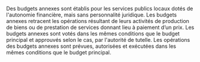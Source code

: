 Des budgets annexes sont établis pour les services publics locaux dotés de l'autonomie financière, mais sans personnalité juridique.
Les budgets annexes retracent les opérations résultant de leurs activités de production de biens ou de prestation de services donnant lieu à paiement d’un prix.
Les budgets annexes sont votés dans les mêmes conditions que le budget principal et approuvés selon le cas, par l'autorité de tutelle. Les opérations des budgets annexes sont prévues, autorisées et exécutées dans les mêmes conditions que le budget principal.